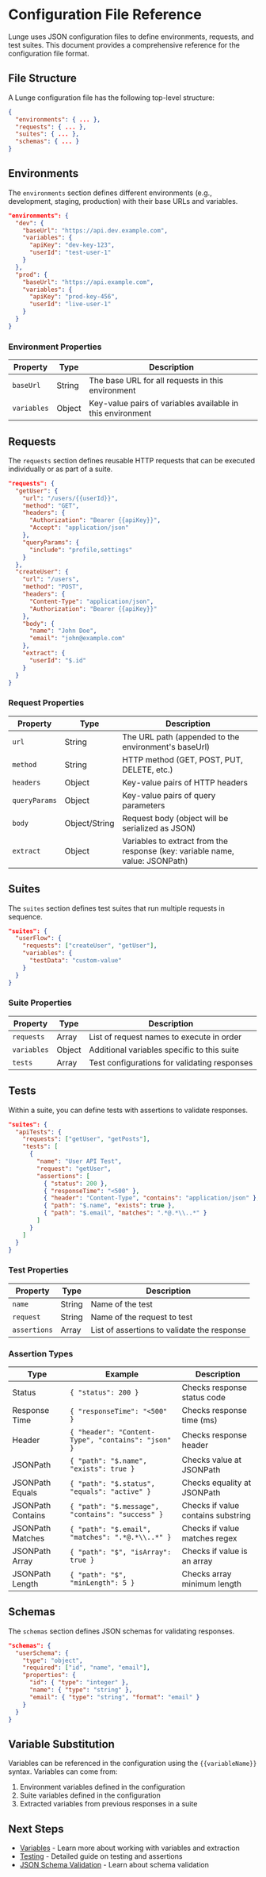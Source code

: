 # Configuration File Reference

Lunge uses JSON configuration files to define environments, requests, and test suites. This document provides a comprehensive reference for the configuration file format.

## File Structure

A Lunge configuration file has the following top-level structure:

```json
{
  "environments": { ... },
  "requests": { ... },
  "suites": { ... },
  "schemas": { ... }
}
```

## Environments

The `environments` section defines different environments (e.g., development, staging, production) with their base URLs and variables.

```json
"environments": {
  "dev": {
    "baseUrl": "https://api.dev.example.com",
    "variables": {
      "apiKey": "dev-key-123",
      "userId": "test-user-1"
    }
  },
  "prod": {
    "baseUrl": "https://api.example.com",
    "variables": {
      "apiKey": "prod-key-456",
      "userId": "live-user-1"
    }
  }
}
```

### Environment Properties

| Property | Type | Description |
|----------|------|-------------|
| `baseUrl` | String | The base URL for all requests in this environment |
| `variables` | Object | Key-value pairs of variables available in this environment |

## Requests

The `requests` section defines reusable HTTP requests that can be executed individually or as part of a suite.

```json
"requests": {
  "getUser": {
    "url": "/users/{{userId}}",
    "method": "GET",
    "headers": {
      "Authorization": "Bearer {{apiKey}}",
      "Accept": "application/json"
    },
    "queryParams": {
      "include": "profile,settings"
    }
  },
  "createUser": {
    "url": "/users",
    "method": "POST",
    "headers": {
      "Content-Type": "application/json",
      "Authorization": "Bearer {{apiKey}}"
    },
    "body": {
      "name": "John Doe",
      "email": "john@example.com"
    },
    "extract": {
      "userId": "$.id"
    }
  }
}
```

### Request Properties

| Property | Type | Description |
|----------|------|-------------|
| `url` | String | The URL path (appended to the environment's baseUrl) |
| `method` | String | HTTP method (GET, POST, PUT, DELETE, etc.) |
| `headers` | Object | Key-value pairs of HTTP headers |
| `queryParams` | Object | Key-value pairs of query parameters |
| `body` | Object/String | Request body (object will be serialized as JSON) |
| `extract` | Object | Variables to extract from the response (key: variable name, value: JSONPath) |

## Suites

The `suites` section defines test suites that run multiple requests in sequence.

```json
"suites": {
  "userFlow": {
    "requests": ["createUser", "getUser"],
    "variables": {
      "testData": "custom-value"
    }
  }
}
```

### Suite Properties

| Property | Type | Description |
|----------|------|-------------|
| `requests` | Array | List of request names to execute in order |
| `variables` | Object | Additional variables specific to this suite |
| `tests` | Array | Test configurations for validating responses |

## Tests

Within a suite, you can define tests with assertions to validate responses.

```json
"suites": {
  "apiTests": {
    "requests": ["getUser", "getPosts"],
    "tests": [
      {
        "name": "User API Test",
        "request": "getUser",
        "assertions": [
          { "status": 200 },
          { "responseTime": "<500" },
          { "header": "Content-Type", "contains": "application/json" },
          { "path": "$.name", "exists": true },
          { "path": "$.email", "matches": ".*@.*\\..*" }
        ]
      }
    ]
  }
}
```

### Test Properties

| Property | Type | Description |
|----------|------|-------------|
| `name` | String | Name of the test |
| `request` | String | Name of the request to test |
| `assertions` | Array | List of assertions to validate the response |

### Assertion Types

| Type | Example | Description |
|------|---------|-------------|
| Status | `{ "status": 200 }` | Checks response status code |
| Response Time | `{ "responseTime": "<500" }` | Checks response time (ms) |
| Header | `{ "header": "Content-Type", "contains": "json" }` | Checks response header |
| JSONPath | `{ "path": "$.name", "exists": true }` | Checks value at JSONPath |
| JSONPath Equals | `{ "path": "$.status", "equals": "active" }` | Checks equality at JSONPath |
| JSONPath Contains | `{ "path": "$.message", "contains": "success" }` | Checks if value contains substring |
| JSONPath Matches | `{ "path": "$.email", "matches": ".*@.*\\..*" }` | Checks if value matches regex |
| JSONPath Array | `{ "path": "$", "isArray": true }` | Checks if value is an array |
| JSONPath Length | `{ "path": "$", "minLength": 5 }` | Checks array minimum length |

## Schemas

The `schemas` section defines JSON schemas for validating responses.

```json
"schemas": {
  "userSchema": {
    "type": "object",
    "required": ["id", "name", "email"],
    "properties": {
      "id": { "type": "integer" },
      "name": { "type": "string" },
      "email": { "type": "string", "format": "email" }
    }
  }
}
```

## Variable Substitution

Variables can be referenced in the configuration using the `{{variableName}}` syntax. Variables can come from:

1. Environment variables defined in the configuration
2. Suite variables defined in the configuration
3. Extracted variables from previous responses in a suite

## Next Steps

- [Variables](./Variables.md) - Learn more about working with variables and extraction
- [Testing](./Testing.md) - Detailed guide on testing and assertions
- [JSON Schema Validation](./JSON-Schema-Validation.md) - Learn about schema validation
